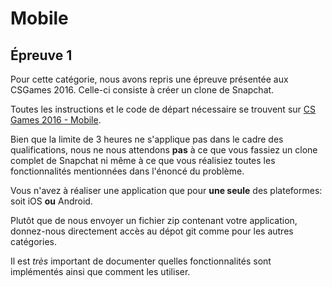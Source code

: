 # Mobile

## Épreuve 1

Pour cette catégorie, nous avons repris une épreuve présentée aux CSGames 2016. Celle-ci consiste à créer un clone de Snapchat.

Toutes les instructions et le code de départ nécessaire se trouvent sur [CS Games 2016 - Mobile](https://github.com/csgames/comp-2016-mobile).

Bien que la limite de 3 heures ne s'applique pas dans le cadre des qualifications, nous ne nous attendons **pas** à ce que vous fassiez un clone complet de Snapchat ni même à ce que vous réalisiez toutes les fonctionnalités mentionnées dans l'énoncé du problème.

Vous n'avez à réaliser une application que pour **une seule** des plateformes: soit iOS **ou** Android.

Plutôt que de nous envoyer un fichier zip contenant votre application, donnez-nous directement accès au dépot git comme pour les autres catégories.

Il est *très* important de documenter quelles fonctionnalités sont implémentés ainsi que comment les utiliser.
